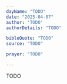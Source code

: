 ```yaml
---
dayName: "TODO"
date: "2025-04-07"
author: 'TODO'
authorDetails: "TODO"

bibleQuote: "TODO"
source: "TODO"

prayer: "TODO"

---
```


TODO
